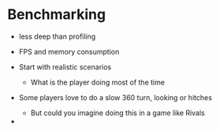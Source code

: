 
# Benchmarking
- less deep than profiling
- FPS and memory consumption
- Start with realistic scenarios
	- What is the player doing most of the time

- Some players love to do a slow 360 turn, looking or hitches
	- But could you imagine doing this in a game like Rivals
-

